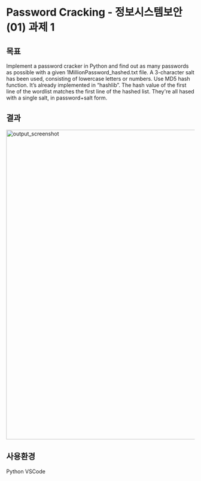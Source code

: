# Password Cracking - 정보시스템보안(01) 과제 1

## 목표
  Implement a password cracker in Python and find out as many passwords as possible with a given 1MillionPassword_hashed.txt file. 
  A 3-character salt has been used, consisting of lowercase letters or numbers.
  Use MD5 hash function. It’s already implemented in “hashlib”. 
  The hash value of the first line of the wordlist matches the first line of the hashed list.
  They're all hased with a single salt, in password+salt form.

## 결과
<img width="827" alt="output_screenshot" src="https://github.com/SeoyoungOhMe/PasswordCracking/assets/96602351/4583daff-2f30-4805-be3e-e1aa5d542cd5">

## 사용환경
  Python
  VSCode
